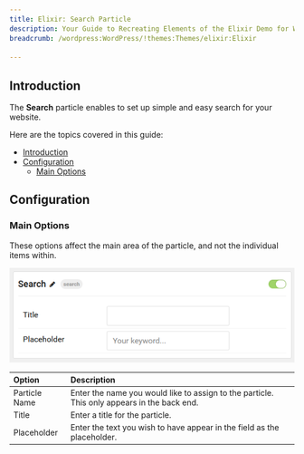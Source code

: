 ```yaml
---
title: Elixir: Search Particle
description: Your Guide to Recreating Elements of the Elixir Demo for WordPress
breadcrumb: /wordpress:WordPress/!themes:Themes/elixir:Elixir

---
```


## Introduction

The **Search** particle enables to set up simple and easy search for your website.

Here are the topics covered in this guide:

- [Introduction](#introduction)
- [Configuration](#configuration)
  - [Main Options](#main-options)

## Configuration

### Main Options 

These options affect the main area of the particle, and not the individual items within.

![](assets/particle_search1.png)

| Option        | Description                                                                                 |
| :------------ | :------------------------------------------------------------------------------------------ |
| Particle Name | Enter the name you would like to assign to the particle. This only appears in the back end. |
| Title         | Enter a title for the particle.                                                             |
| Placeholder   | Enter the text you wish to have appear in the field as the placeholder.                     |
